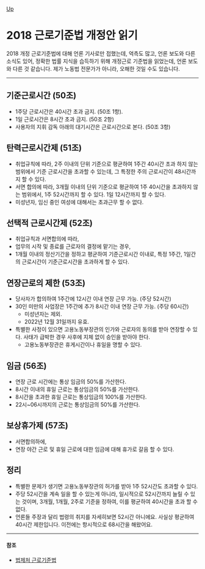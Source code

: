 [Up](./index.md)

# 2018 근로기준법 개정안 읽기

2018 개정 근로기준법에 대해 언론 기사로만 접했는데, 억측도 많고, 언론 보도와 다른 소식도 있어, 정확한 법률 지식을 습득하기 위해 개정근로 기준법을 읽었는데, 언론 보도와 다른 것 같습니다. 제가 노동법 전문가가 아니라, 오해한 것일 수도 있습니다.

---

## 기준근로시간 (50조)

- 1주당 근로시간은 40시간 초과 금지. (50조 1항).
- 1일 근로시간은 8시간 초과 금지. (50조 2항)
- 사용자의 지휘 감독 아래의 대기시간은 근로시간으로 본다. (50조 3항)

## 탄력근로시간제 (51조)

- 취업규칙에 따라, 2주 이내의 단위 기준으로 평균하여 1주간 40시간 초과 하지 않는 범위에서 기준 근로시간을 초과할 수 있는데, 그 특정한 주의 근로시간이 48시간까지 할 수 있다.
- 서면 합의에 따라, 3개월 이내의 단위 기준으로 평균하여 1주 40시간을 초과하지 않는 범위에서, 1주 52시간까지 할 수 있다. 1일 12시간까지 할 수 있다.
- 미성년자, 임신 중인 여성에 대해서는 초과근무 할 수 없다.

## 선택적 근로시간제 (52조)

- 취업규칙과 서면합의에 따라,
- 업무의 시작 및 종료를 근로자의 결정에 맡기는 경우,
- 1개월 이내의 정산기간을 정하고 평균하여 기준근로시간 이내로, 특정 1주간, 1일간의 근로시간이 기준근로시간을 초과하게 할 수 있다.

## 연장근로의 제한 (53조)

- 당사자가 합의하여 1주간에 12시간 이내 연장 근무 가능. (주당 52시간)
- 30인 미만의 사업장은 1주간에 추가 8시간 이내 연장 근무 가능. (주당 60시간)
  - 미성년자는 제외.
  - 2022년 12월 31일까지 유효.
- 특별한 사정이 있으면 고용노동부장관의 인가와 근로자의 동의를 받아 연장할 수 있다. 사태가 급박한 경우 사후에 지체 없이 승인을 받아야 한다.
  - 고용노동부장관은 휴게시간이나 휴일을 명할 수 있다.

## 임금 (56조)

- 연장 근로 시간에는 통상 임금의 50%를 가산한다.
- 8시간 이내의 휴일 근로는 통상임금의 50%를 가산한다.
- 8시간을 초과한 휴일 근로는 통상임금의 100%를 가산한다.
- 22시~06시까지의 근로는 통상임금의 50%를 가산한다.

## 보상휴가제 (57조)

- 서면합의하에,
- 연장 야간 근로 및 휴일 근로에 대한 임금에 대해 휴가로 갈음 할 수 있다.

## 정리

- 특별한 문제가 생기면 고용노동부장관의 허가를 받아 1주 52시간도 초과할 수 있다.
- 주당 52시간을 계속 일을 할 수 있는게 아니라, 일시적으로 52시간까지 늘릴 수 있는 것이며, 3개월, 1개월, 2주로 기준을 정하여, 이를 평균하여 40시간을 초과 할 수 없다.
- 언론들 주장과 달리 법령의 취지를 자세히보면 52시간 아니에요. 사실상 평균하여 40시간 제한입니다. 이전에는 항시적으로 68시간을 해왔어요.

---

#### 참조

- [법제처 근로기준법](http://www.law.go.kr/%EB%B2%95%EB%A0%B9/%EA%B7%BC%EB%A1%9C%EA%B8%B0%EC%A4%80%EB%B2%95)

